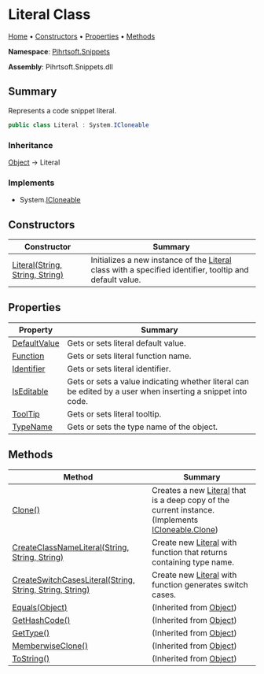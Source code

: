 <a name="_top"></a>

# Literal Class

[Home](../../../README.md#_top) &#x2022; [Constructors](#constructors) &#x2022; [Properties](#properties) &#x2022; [Methods](#methods)

**Namespace**: [Pihrtsoft.Snippets](../README.md#_top)

**Assembly**: Pihrtsoft\.Snippets\.dll

## Summary

Represents a code snippet literal\.

```csharp
public class Literal : System.ICloneable
```

### Inheritance

[Object](https://docs.microsoft.com/en-us/dotnet/api/system.object) &#x2192; Literal

### Implements

* System\.[ICloneable](https://docs.microsoft.com/en-us/dotnet/api/system.icloneable)

## Constructors

| Constructor | Summary |
| ----------- | ------- |
| [Literal(String, String, String)](-ctor/README.md#_top) | Initializes a new instance of the [Literal](#_top) class with a specified identifier, tooltip and default value\. |

## Properties

| Property | Summary |
| -------- | ------- |
| [DefaultValue](DefaultValue/README.md#_top) | Gets or sets literal default value\. |
| [Function](Function/README.md#_top) | Gets or sets literal function name\. |
| [Identifier](Identifier/README.md#_top) | Gets or sets literal identifier\. |
| [IsEditable](IsEditable/README.md#_top) | Gets or sets a value indicating whether literal can be edited by a user when inserting a snippet into code\. |
| [ToolTip](ToolTip/README.md#_top) | Gets or sets literal tooltip\. |
| [TypeName](TypeName/README.md#_top) | Gets or sets the type name of the object\. |

## Methods

| Method | Summary |
| ------ | ------- |
| [Clone()](Clone/README.md#_top) | Creates a new [Literal](#_top) that is a deep copy of the current instance\. \(Implements [ICloneable.Clone](https://docs.microsoft.com/en-us/dotnet/api/system.icloneable.clone)\) |
| [CreateClassNameLiteral(String, String, String)](CreateClassNameLiteral/README.md#_top) | Create new [Literal](#_top) with function that returns containing type name\. |
| [CreateSwitchCasesLiteral(String, String, String, String)](CreateSwitchCasesLiteral/README.md#_top) | Create new [Literal](#_top) with function generates switch cases\. |
| [Equals(Object)](https://docs.microsoft.com/en-us/dotnet/api/system.object.equals) |  \(Inherited from [Object](https://docs.microsoft.com/en-us/dotnet/api/system.object)\) |
| [GetHashCode()](https://docs.microsoft.com/en-us/dotnet/api/system.object.gethashcode) |  \(Inherited from [Object](https://docs.microsoft.com/en-us/dotnet/api/system.object)\) |
| [GetType()](https://docs.microsoft.com/en-us/dotnet/api/system.object.gettype) |  \(Inherited from [Object](https://docs.microsoft.com/en-us/dotnet/api/system.object)\) |
| [MemberwiseClone()](https://docs.microsoft.com/en-us/dotnet/api/system.object.memberwiseclone) |  \(Inherited from [Object](https://docs.microsoft.com/en-us/dotnet/api/system.object)\) |
| [ToString()](https://docs.microsoft.com/en-us/dotnet/api/system.object.tostring) |  \(Inherited from [Object](https://docs.microsoft.com/en-us/dotnet/api/system.object)\) |

